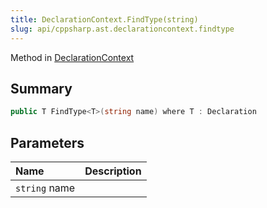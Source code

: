 ```yaml
---
title: DeclarationContext.FindType(string)
slug: api/cppsharp.ast.declarationcontext.findtype
---
```

Method in [DeclarationContext](/api/cppsharp/ast/declarationcontext)

## Summary



```csharp
public T FindType<T>(string name) where T : Declaration
```

## Parameters

|Name|Description|
|:---|:---|
|`string` name||

